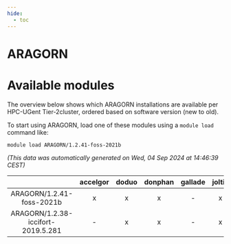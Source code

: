 ```yaml
---
hide:
  - toc
---
```


ARAGORN
=======

# Available modules


The overview below shows which ARAGORN installations are available per HPC-UGent Tier-2cluster, ordered based on software version (new to old).

To start using ARAGORN, load one of these modules using a `module load` command like:

```shell
module load ARAGORN/1.2.41-foss-2021b
```

*(This data was automatically generated on Wed, 04 Sep 2024 at 14:46:39 CEST)*  

| |accelgor|doduo|donphan|gallade|joltik|shinx|skitty|
| :---: | :---: | :---: | :---: | :---: | :---: | :---: | :---: |
|ARAGORN/1.2.41-foss-2021b|x|x|x|-|x|-|x|
|ARAGORN/1.2.38-iccifort-2019.5.281|-|x|x|-|x|-|x|

